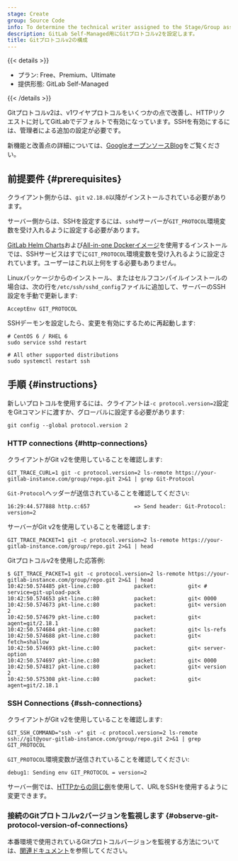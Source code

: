 ```yaml
---
stage: Create
group: Source Code
info: To determine the technical writer assigned to the Stage/Group associated with this page, see https://handbook.gitlab.com/handbook/product/ux/technical-writing/#assignments
description: GitLab Self-Managed用にGitプロトコルv2を設定します。
title: Gitプロトコルv2の構成
---
```


{{< details >}}

- プラン: Free、Premium、Ultimate
- 提供形態: GitLab Self-Managed

{{< /details >}}

Gitプロトコルv2は、v1ワイヤプロトコルをいくつかの点で改善し、HTTPリクエストに対してGitLabでデフォルトで有効になっています。SSHを有効にするには、管理者による追加の設定が必要です。

新機能と改善点の詳細については、[GoogleオープンソースBlog](https://opensource.googleblog.com/2018/05/introducing-git-protocol-version-2.html)をご覧ください。

## 前提要件 {#prerequisites}

クライアント側からは、`git` `v2.18.0`以降がインストールされている必要があります。

サーバー側からは、SSHを設定するには、`sshd`サーバーが`GIT_PROTOCOL`環境変数を受け入れるように設定する必要があります。

[GitLab Helm Charts](https://docs.gitlab.com/charts/)および[All-in-one Dockerイメージ](../install/docker/_index.md)を使用するインストールでは、SSHサービスはすでに`GIT_PROTOCOL`環境変数を受け入れるように設定されています。ユーザーはこれ以上何をする必要もありません。

Linuxパッケージからのインストール、またはセルフコンパイルインストールの場合は、次の行を`/etc/ssh/sshd_config`ファイルに追加して、サーバーのSSH設定を手動で更新します:

```plaintext
AcceptEnv GIT_PROTOCOL
```

SSHデーモンを設定したら、変更を有効にするために再起動します:

```shell
# CentOS 6 / RHEL 6
sudo service sshd restart

# All other supported distributions
sudo systemctl restart ssh
```

## 手順 {#instructions}

新しいプロトコルを使用するには、クライアントは`-c protocol.version=2`設定をGitコマンドに渡すか、グローバルに設定する必要があります:

```shell
git config --global protocol.version 2
```

### HTTP connections {#http-connections}

クライアントがGit v2を使用していることを確認します:

```shell
GIT_TRACE_CURL=1 git -c protocol.version=2 ls-remote https://your-gitlab-instance.com/group/repo.git 2>&1 | grep Git-Protocol
```

`Git-Protocol`ヘッダーが送信されていることを確認してください:

```plaintext
16:29:44.577888 http.c:657              => Send header: Git-Protocol: version=2
```

サーバーがGit v2を使用していることを確認します:

```shell
GIT_TRACE_PACKET=1 git -c protocol.version=2 ls-remote https://your-gitlab-instance.com/group/repo.git 2>&1 | head
```

Gitプロトコルv2を使用した応答例:

```shell
$ GIT_TRACE_PACKET=1 git -c protocol.version=2 ls-remote https://your-gitlab-instance.com/group/repo.git 2>&1 | head
10:42:50.574485 pkt-line.c:80           packet:          git< # service=git-upload-pack
10:42:50.574653 pkt-line.c:80           packet:          git< 0000
10:42:50.574673 pkt-line.c:80           packet:          git< version 2
10:42:50.574679 pkt-line.c:80           packet:          git< agent=git/2.18.1
10:42:50.574684 pkt-line.c:80           packet:          git< ls-refs
10:42:50.574688 pkt-line.c:80           packet:          git< fetch=shallow
10:42:50.574693 pkt-line.c:80           packet:          git< server-option
10:42:50.574697 pkt-line.c:80           packet:          git< 0000
10:42:50.574817 pkt-line.c:80           packet:          git< version 2
10:42:50.575308 pkt-line.c:80           packet:          git< agent=git/2.18.1
```

### SSH Connections {#ssh-connections}

クライアントがGit v2を使用していることを確認します:

```shell
GIT_SSH_COMMAND="ssh -v" git -c protocol.version=2 ls-remote ssh://git@your-gitlab-instance.com/group/repo.git 2>&1 | grep GIT_PROTOCOL
```

`GIT_PROTOCOL`環境変数が送信されていることを確認してください:

```plaintext
debug1: Sending env GIT_PROTOCOL = version=2
```

サーバー側では、[HTTPからの同じ例](#http-connections)を使用して、URLをSSHを使用するように変更できます。

### 接続のGitプロトコルv2バージョンを監視します {#observe-git-protocol-version-of-connections}

本番環境で使用されているGitプロトコルバージョンを監視する方法については、[関連ドキュメント](gitaly/monitoring.md#queries)を参照してください。
